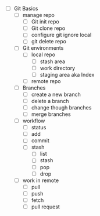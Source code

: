 - [ ] Git Basics
     - [ ] manage repo
       - [ ] Git init repo
       - [ ] Git clone repo
       - [ ] configure git ignore local
       - [ ] git delete repo
     - [ ] Git environments
       - [ ] local repo
         - [ ] stash area
         - [ ] work directory
         - [ ] staging area aka Index
       - [ ] remote repo
     - [ ] Branches
       - [ ] create a new branch
       - [ ] delete a branch
       - [ ] change though branches
       - [ ] merge branches
     - [ ] workflow
       - [ ] status
       - [ ] add
       - [ ] commit
       - [ ] stash
         - [ ] list
         - [ ] stash
         - [ ] pop
         - [ ] drop
     - [ ] work in remote
       - [ ] pull
       - [ ] push
       - [ ] fetch
       - [ ] pull request